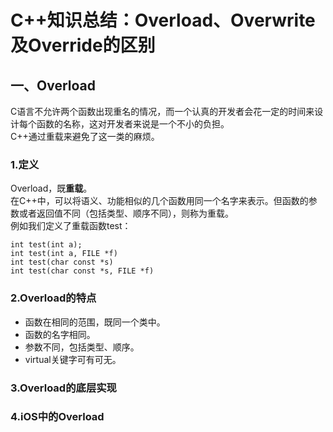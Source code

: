 # C++知识总结：Overload、Overwrite及Override的区别

## 一、Overload
C语言不允许两个函数出现重名的情况，而一个认真的开发者会花一定的时间来设计每个函数的名称，这对开发者来说是一个不小的负担。  
C++通过重载来避免了这一类的麻烦。

### 1.定义
Overload，既**重载**。  
在C++中，可以将语义、功能相似的几个函数用同一个名字来表示。但函数的参数或者返回值不同（包括类型、顺序不同），则称为重载。  
例如我们定义了重载函数test：
```
int test(int a);
int test(int a, FILE *f)
int test(char const *s)
int test(char const *s, FILE *f)
```

### 2.Overload的特点

- 函数在相同的范围，既同一个类中。
- 函数的名字相同。
- 参数不同，包括类型、顺序。
- virtual关键字可有可无。

### 3.Overload的底层实现


### 4.iOS中的Overload
